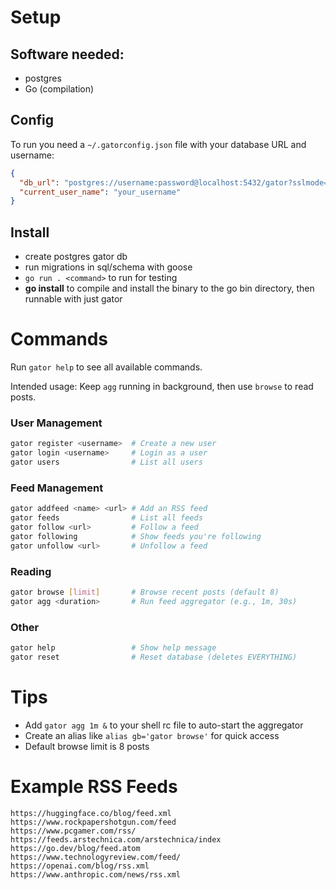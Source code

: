 # Setup

## Software needed:
- postgres
- Go (compilation)

## Config

To run you need a `~/.gatorconfig.json` file with your database URL and username:

```json
{
  "db_url": "postgres://username:password@localhost:5432/gator?sslmode=disable",
  "current_user_name": "your_username"
}
```

## Install
- create postgres gator db
- run migrations in sql/schema with goose
- `go run . <command>` to run for testing
- **go install** to compile and install the binary to the go bin directory, then runnable with just gator

# Commands

Run `gator help` to see all available commands.

Intended usage: Keep `agg` running in background, then use `browse` to read posts.

### User Management
```bash
gator register <username>  # Create a new user
gator login <username>     # Login as a user
gator users                # List all users
```

### Feed Management
```bash
gator addfeed <name> <url> # Add an RSS feed
gator feeds                # List all feeds
gator follow <url>         # Follow a feed
gator following            # Show feeds you're following
gator unfollow <url>       # Unfollow a feed
```

### Reading
```bash
gator browse [limit]       # Browse recent posts (default 8)
gator agg <duration>       # Run feed aggregator (e.g., 1m, 30s)
```

### Other
```bash
gator help                 # Show help message
gator reset                # Reset database (deletes EVERYTHING)
```

# Tips

- Add `gator agg 1m &` to your shell rc file to auto-start the aggregator
- Create an alias like `alias gb='gator browse'` for quick access
- Default browse limit is 8 posts

# Example RSS Feeds

```
https://huggingface.co/blog/feed.xml
https://www.rockpapershotgun.com/feed
https://www.pcgamer.com/rss/
https://feeds.arstechnica.com/arstechnica/index
https://go.dev/blog/feed.atom
https://www.technologyreview.com/feed/
https://openai.com/blog/rss.xml
https://www.anthropic.com/news/rss.xml
```
